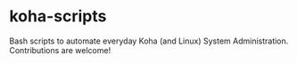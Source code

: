 # koha-scripts
Bash scripts to automate everyday Koha (and Linux) System Administration. Contributions are welcome!
